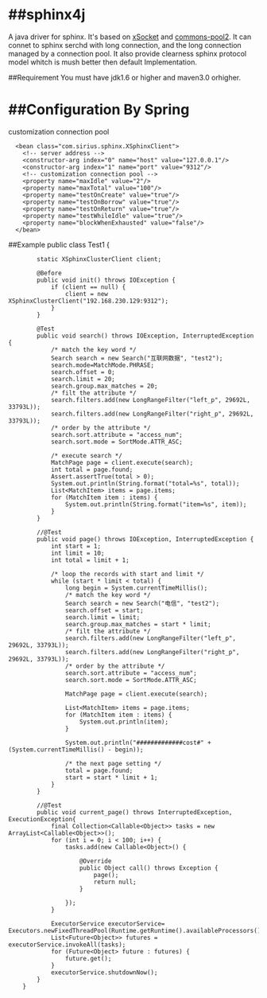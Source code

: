 ##sphinx4j
========

A java driver for sphinx. 
It's based on [xSocket](http://xsocket.sourceforge.net/) and [commons-pool2](http://commons.apache.org/proper/commons-pool2/).
It can connet to sphinx serchd with long connection, and the long connection managed by a connection pool.
It also provide clearness sphinx protocol model whitch is mush better then default Implementation.

##Requirement
You must have jdk1.6 or higher and maven3.0 orhigher.

##Configuration By Spring
======================  
  customization connection pool
  
      <bean class="com.sirius.sphinx.XSphinxClient">
        <!-- server address -->
        <constructor-arg index="0" name="host" value="127.0.0.1"/>
        <constructor-arg index="1" name="port" value="9312"/>
        <!-- customization connection pool -->
        <property name="maxIdle" value="2"/>
        <property name="maxTotal" value="100"/>
        <property name="testOnCreate" value="true"/>
        <property name="testOnBorrow" value="true"/>
        <property name="testOnReturn" value="true"/>
        <property name="testWhileIdle" value="true"/>
        <property name="blockWhenExhausted" value="false"/>
      </bean>
      
##Example
        public class Test1 {
        
        	static XSphinxClusterClient client;
        
        	@Before
        	public void init() throws IOException {
        		if (client == null) {
        			client = new XSphinxClusterClient("192.168.230.129:9312");
        		}
        	}
        
        	@Test
        	public void search() throws IOException, InterruptedException {
        		/* match the key word */
        		Search search = new Search("互联网数据", "test2");
        		search.mode=MatchMode.PHRASE;
        		search.offset = 0;
        		search.limit = 20;
        		search.group.max_matches = 20;
        		/* filt the attribute */
        		search.filters.add(new LongRangeFilter("left_p", 29692L, 33793L));
        		search.filters.add(new LongRangeFilter("right_p", 29692L, 33793L));
        		/* order by the attribute */
        		search.sort.attribute = "access_num";
        		search.sort.mode = SortMode.ATTR_ASC;
        
        		/* execute search */
        		MatchPage page = client.execute(search);
        		int total = page.found;
        		Assert.assertTrue(total > 0);
        		System.out.println(String.format("total=%s", total));
        		List<MatchItem> items = page.items;
        		for (MatchItem item : items) {
        			System.out.println(String.format("item=%s", item));
        		}
        	}
        
        	//@Test
        	public void page() throws IOException, InterruptedException {
        		int start = 1;
        		int limit = 10;
        		int total = limit + 1;
        
        		/* loop the records with start and limit */
        		while (start * limit < total) {
        			long begin = System.currentTimeMillis();
        			/* match the key word */
        			Search search = new Search("电信", "test2");
        			search.offset = start;
        			search.limit = limit;
        			search.group.max_matches = start * limit;
        			/* filt the attribute */
        			search.filters.add(new LongRangeFilter("left_p", 29692L, 33793L));
        			search.filters.add(new LongRangeFilter("right_p", 29692L, 33793L));
        			/* order by the attribute */
        			search.sort.attribute = "access_num";
        			search.sort.mode = SortMode.ATTR_ASC;
        
        			MatchPage page = client.execute(search);
        
        			List<MatchItem> items = page.items;
        			for (MatchItem item : items) {
        				System.out.println(item);
        			}
        
        			System.out.println("#############cost#" + (System.currentTimeMillis() - begin));
        
        			/* the next page setting */
        			total = page.found;
        			start = start * limit + 1;
        		}
        	}
        	
        	//@Test
        	public void current_page() throws InterruptedException, ExecutionException{
        		final Collection<Callable<Object>> tasks = new ArrayList<Callable<Object>>();
        		for (int i = 0; i < 100; i++) {
        			tasks.add(new Callable<Object>() {
        
        				@Override
        				public Object call() throws Exception {
        					page();
        					return null;
        				}
        				
        			});
        		}
        		
        		ExecutorService executorService= 	Executors.newFixedThreadPool(Runtime.getRuntime().availableProcessors());
        		List<Future<Object>> futures = executorService.invokeAll(tasks);
        		for (Future<Object> future : futures) {
        			future.get();
        		}
        		executorService.shutdownNow();
        	}
        }

